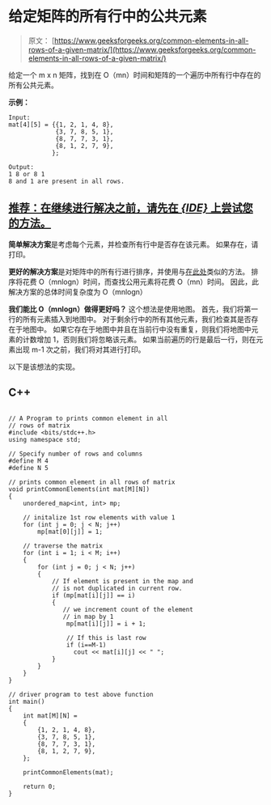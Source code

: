 # 给定矩阵的所有行中的公共元素

> 原文： [https://www.geeksforgeeks.org/common-elements-in-all-rows-of-a-given-matrix/](https://www.geeksforgeeks.org/common-elements-in-all-rows-of-a-given-matrix/)

给定一个 m x n 矩阵，找到在 O（mn）时间和矩阵的一个遍历中所有行中存在的所有公共元素。

**示例：**

```
Input:
mat[4][5] = {{1, 2, 1, 4, 8},
             {3, 7, 8, 5, 1},
             {8, 7, 7, 3, 1},
             {8, 1, 2, 7, 9},
            };

Output: 
1 8 or 8 1
8 and 1 are present in all rows.

```

## [推荐：在继续进行解决之前，请先在 ***<u>{IDE}</u>*** 上尝试您的方法。](https://ide.geeksforgeeks.org/)

**简单解决方案**是考虑每个元素，并检查所有行中是否存在该元素。 如果存在，请打印。

**更好的解决方案**是对矩阵中的所有行进行排序，并使用与[在此处](https://www.geeksforgeeks.org/find-common-element-rows-row-wise-sorted-matrix/)类似的方法。 排序将花费 O（mnlogn）时间，而查找公用元素将花费 O（mn）时间。 因此，此解决方案的总体时间复杂度为 O（mnlogn）

**我们能比 O（mnlogn）做得更好吗？**
这个想法是使用地图。 首先，我们将第一行的所有元素插入到地图中。 对于剩余行中的所有其他元素，我们检查其是否存在于地图中。 如果它存在于地图中并且在当前行中没有重复，则我们将地图中元素的计数增加 1，否则我们将忽略该元素。 如果当前遍历的行是最后一行，则在元素出现 m-1 次之前，我们将对其进行打印。

以下是该想法的实现。

## C++ 

```

// A Program to prints common element in all 
// rows of matrix 
#include <bits/stdc++.h> 
using namespace std; 

// Specify number of rows and columns 
#define M 4 
#define N 5 

// prints common element in all rows of matrix 
void printCommonElements(int mat[M][N]) 
{ 
    unordered_map<int, int> mp; 

    // initalize 1st row elements with value 1 
    for (int j = 0; j < N; j++) 
        mp[mat[0][j]] = 1; 

    // traverse the matrix 
    for (int i = 1; i < M; i++) 
    { 
        for (int j = 0; j < N; j++) 
        { 
            // If element is present in the map and 
            // is not duplicated in current row. 
            if (mp[mat[i][j]] == i) 
            { 
               // we increment count of the element 
               // in map by 1 
                mp[mat[i][j]] = i + 1; 

                // If this is last row 
                if (i==M-1) 
                  cout << mat[i][j] << " "; 
            } 
        } 
    } 
} 

// driver program to test above function 
int main() 
{ 
    int mat[M][N] = 
    { 
        {1, 2, 1, 4, 8}, 
        {3, 7, 8, 5, 1}, 
        {8, 7, 7, 3, 1}, 
        {8, 1, 2, 7, 9}, 
    }; 

    printCommonElements(mat); 

    return 0; 
} 

```